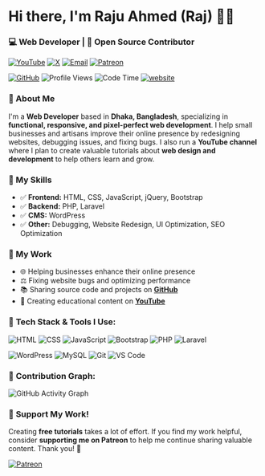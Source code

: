 # Hi there, I'm Raju Ahmed (Raj) 👨‍💻
### 💻 Web Developer | 🚀 Open Source Contributor  

[![YouTube](https://img.shields.io/badge/YouTube-%40WebDevRaju-red?style=flat-square&logo=youtube)](https://www.youtube.com/@WebDevRaju)
[![X](https://img.shields.io/badge/%28Twitter%29-%40rajuahmed_dev-blue?style=flat-square&logo=X)](https://x.com/rajuahmed_dev)
[![Email](https://img.shields.io/badge/-dev.raju@hotmail.com-c14438?style=flat-square&logo=Gmail&logoColor=white&link=mailto:dev.raju@hotmail.com)](mailto:dev.raju@hotmail.com)
[![Patreon](https://img.shields.io/badge/Support%20Me%20On-Patreon-orange?style=flat-square&logo=patreon)](https://www.patreon.com/WebDevRaju)

[![GitHub](https://img.shields.io/github/followers/WebDevRaju?label=Follower&style=social)](https://github.com/WebDevRaju)
![Profile Views](https://komarev.com/ghpvc/?username=WebDevRaju&label=Profile%20Views&color=0e75b6&style=flat)
![Code Time](http://img.shields.io/badge/Code%20Time-2%2C983%20hrs%208%20mins-blue)
[![website](https://img.shields.io/badge/Website-46a2f1.svg?&style=flat-square&logo=Google-Chrome&logoColor=white&link=https://rajuahmed.dev/)](https://rajuahmed.dev/)

### 🧐 About Me

I'm a **Web Developer** based in **Dhaka, Bangladesh**, specializing in **functional, responsive, and pixel-perfect web development**. I help small businesses and artisans improve their online presence by redesigning websites, debugging issues, and fixing bugs. I also run a **YouTube channel** where I plan to create valuable tutorials about **web design and development** to help others learn and grow.

### 🌟 My Skills

- ✅ **Frontend:** HTML, CSS, JavaScript, jQuery, Bootstrap
- ✅ **Backend:** PHP, Laravel
- ✅ **CMS:** WordPress
- ✅ **Other:** Debugging, Website Redesign, UI Optimization, SEO Optimization

### 🎨 My Work

- 🌐 Helping businesses enhance their online presence
- ⚖️ Fixing website bugs and optimizing performance
- 📚 Sharing source code and projects on **[GitHub](https://github.com/WebDevRaju)**
- 📝 Creating educational content on **[YouTube](https://www.youtube.com/@WebDevRaju)**

### 🚀 **Tech Stack & Tools I Use:**
![HTML](https://img.shields.io/badge/HTML5-%23E34F26.svg?style=for-the-badge&logo=html5&logoColor=white)
![CSS](https://img.shields.io/badge/CSS3-%231572B6.svg?style=for-the-badge&logo=css3&logoColor=white)
![JavaScript](https://img.shields.io/badge/JavaScript-%23F7DF1E.svg?style=for-the-badge&logo=javascript&logoColor=black)
![Bootstrap](https://img.shields.io/badge/Bootstrap-%23563D7C.svg?style=for-the-badge&logo=bootstrap&logoColor=white)
![PHP](https://img.shields.io/badge/PHP-%23777BB4.svg?style=for-the-badge&logo=php&logoColor=white)
![Laravel](https://img.shields.io/badge/Laravel-%23FF2D20.svg?style=for-the-badge&logo=laravel&logoColor=white)

![WordPress](https://img.shields.io/badge/WordPress-%23117AC9.svg?style=for-the-badge&logo=wordpress&logoColor=white)
![MySQL](https://img.shields.io/badge/MySQL-%2300f.svg?style=for-the-badge&logo=mysql&logoColor=white)
![Git](https://img.shields.io/badge/Git-%23F05033.svg?style=for-the-badge&logo=git&logoColor=white)
![VS Code](https://img.shields.io/badge/VS%20Code-%23007ACC.svg?style=for-the-badge&logo=visual-studio-code&logoColor=white)

### 📌 **Contribution Graph:**

![GitHub Activity Graph](https://github-readme-activity-graph.vercel.app/graph?username=WebDevRaju&theme=tokyo-night)

### 💖 **Support My Work!**  
Creating **free tutorials** takes a lot of effort. If you find my work helpful, consider **supporting me on Patreon** to help me continue sharing valuable content. Thank you! 🙏  

[![Patreon](https://img.shields.io/badge/Support%20Me%20On-Patreon-orange?style=for-the-badge&logo=patreon)](https://www.patreon.com/WebDevRaju)
